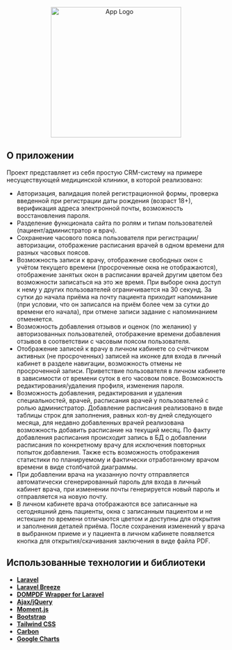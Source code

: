 <p align="center"><a href="#" target="_blank"><img src="https://blotos.ru/wp-content/uploads/f/b/d/fbdb60147c4e1e4b924f6b85991ae9e0.png" width="300" alt="App Logo"></a></p>

## О приложении

Проект представляет из себя простую CRM-систему на примере несуществующей медицинской клиники, в которой реализовано:

- Авторизация, валидация полей регистрационной формы, проверка введенной при регистрации даты рождения (возраст 18+), верификация адреса электронной почты, возможность восстановления пароля.
- Разделение функционала сайта по ролям и типам пользователей (пациент/администратор и врач).
- Сохранение часового пояса пользователя при регистрации/авторизации, отображение расписания врачей в одном времени для разных часовых поясов.
- Возможность записи к врачу, отображение свободных окон с учётом текущего времени (просроченные окна не отображаются), отображение занятых окон в расписании врачей другим цветом без возможности записаться на это же время. При выборе окна доступ к нему у других пользователей ограничивается на 30 секунд. За сутки до начала приёма на почту пациента приходит напоминание (при условии, что он записался на приём более чем за сутки до времени его начала), при отмене записи задание с напоминанием отменяется.
- Возможность добавления отзывов и оценок (по желанию) у авторизованных пользователей, отображение времени добавления отзывов в соответствии с часовым поясом пользователя.
- Отображение записей к врачу в личном кабинете со счётчиком активных (не просроченных) записей на иконке для входа в личный кабинет в разделе навигации, возможность отмены не просроченной записи. Приветствие пользователя в личном кабинете в зависимости от времени суток в его часовом поясе. Возможность редактирования/удаления профиля, изменения пароля.
- Возможность добавления, редактирования и удаления специальностей, врачей, расписания врачей у пользователей с ролью администратор. Добавление расписания реализовано в виде таблицы строк для заполнения, равных кол-ву дней следующего месяца, для недавно добавленных врачей реализована возможность добавить расписание на текущий месяц. По факту добавления расписания происходит запись в БД о добавлении расписания по конкретному врачу для исключения повторных попыток добавления. Также есть возможность отображения статистики по планируемому и фактически отработанному врачом времени в виде столбчатой диаграммы.
- При добавлении врача на указанную почту отправляется автоматически сгенерированный пароль для входа в личный кабинет врача, при изменении почты генерируется новый пароль и отправляется на новую почту.
- В личном кабинете врача отображаются все записанные на сегодняшний день пациенты, окна с записанным пациентом и не истекшие по времени отличаются цветом и доступны для открытия и заполнения деталей приёма. После сохранения изменений у врача в выбранном приеме и у пациента в личном кабинете появляется кнопка для открытия/скачивания заключения в виде файла PDF.



## Использованные технологии и библиотеки

- **[Laravel](https://laravel.com/)**
- **[Laravel Breeze](https://github.com/laravel/breeze)**
- **[DOMPDF Wrapper for Laravel](https://github.com/barryvdh/laravel-dompdf)**
- **[Ajax/jQuery](https://jquery.com/)**
- **[Moment.js](https://momentjs.com/)**
- **[Bootstrap](https://getbootstrap.com/)**
- **[Tailwind CSS](https://tailwindcss.com/)**
- **[Carbon](https://carbon.nesbot.com/docs/)**
- **[Google Charts](https://developers.google.com/chart?hl=ru)**
